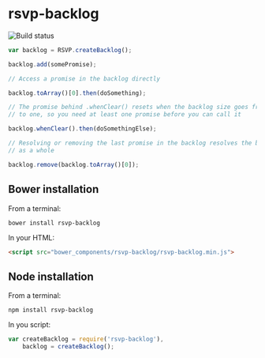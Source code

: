 # rsvp-backlog

![Build status](https://travis-ci.org/adamshaylor/rsvp-backlog.svg?branch=master)

```javascript
var backlog = RSVP.createBacklog();

backlog.add(somePromise);

// Access a promise in the backlog directly

backlog.toArray()[0].then(doSomething);

// The promise behind .whenClear() resets when the backlog size goes from zero 
// to one, so you need at least one promise before you can call it

backlog.whenClear().then(doSomethingElse);

// Resolving or removing the last promise in the backlog resolves the backlog
// as a whole

backlog.remove(backlog.toArray()[0]);
```

## Bower installation

From a terminal:

```shell
bower install rsvp-backlog
```

In your HTML:

```html
<script src="bower_components/rsvp-backlog/rsvp-backlog.min.js">
```

## Node installation

From a terminal:

```shell
npm install rsvp-backlog
```

In you script:

```javascript
var createBacklog = require('rsvp-backlog'),
    backlog = createBacklog();
```
